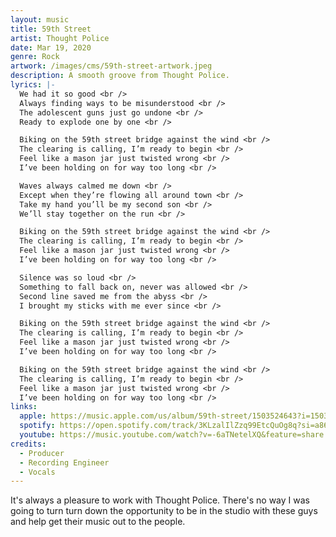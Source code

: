 ```yaml
---
layout: music
title: 59th Street
artist: Thought Police
date: Mar 19, 2020
genre: Rock
artwork: /images/cms/59th-street-artwork.jpeg
description: A smooth groove from Thought Police.
lyrics: |-
  We had it so good <br />
  Always finding ways to be misunderstood <br />
  The adolescent guns just go undone <br />
  Ready to explode one by one <br />

  Biking on the 59th street bridge against the wind <br />
  The clearing is calling, I’m ready to begin <br />
  Feel like a mason jar just twisted wrong <br />
  I’ve been holding on for way too long <br />

  Waves always calmed me down <br />
  Except when they’re flowing all around town <br />
  Take my hand you’ll be my second son <br />
  We’ll stay together on the run <br />

  Biking on the 59th street bridge against the wind <br />
  The clearing is calling, I’m ready to begin <br />
  Feel like a mason jar just twisted wrong <br />
  I’ve been holding on for way too long <br />

  Silence was so loud <br />
  Something to fall back on, never was allowed <br />
  Second line saved me from the abyss <br />
  I brought my sticks with me ever since <br />

  Biking on the 59th street bridge against the wind <br />
  The clearing is calling, I’m ready to begin <br />
  Feel like a mason jar just twisted wrong <br />
  I’ve been holding on for way too long <br />

  Biking on the 59th street bridge against the wind <br />
  The clearing is calling, I’m ready to begin <br />
  Feel like a mason jar just twisted wrong <br />
  I’ve been holding on for way too long <br />
links:
  apple: https://music.apple.com/us/album/59th-street/1503524643?i=1503524645
  spotify: https://open.spotify.com/track/3KLzalIlZzq99EtcQuOg8q?si=a869c6661d494bfa
  youtube: https://music.youtube.com/watch?v=-6aTNetelXQ&feature=share
credits:
  - Producer
  - Recording Engineer
  - Vocals
---
```

It's always a pleasure to work with Thought Police. There's no way I was going to turn turn down the opportunity to be in the studio with these guys and help get their music out to the people.